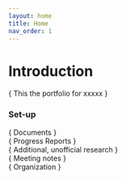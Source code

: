 ```yaml
---
layout: home
title: Home
nav_order: 1
---
```

# Introduction
{ This the portfolio for xxxxx }

### Set-up
{ Documents }  
{ Progress Reports }  
{ Additional, unofficial research }  
{ Meeting notes }  
{ Organization }  